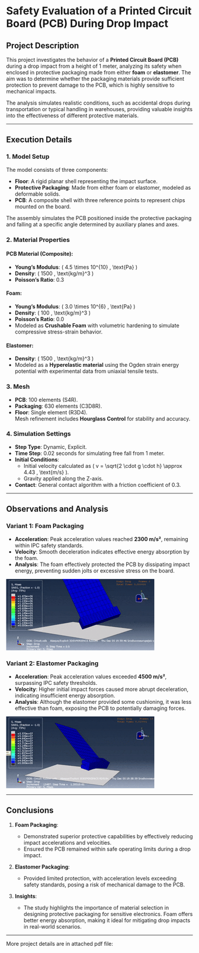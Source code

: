 # Safety Evaluation of a Printed Circuit Board (PCB) During Drop Impact  

## Project Description  
This project investigates the behavior of a **Printed Circuit Board (PCB)** during a drop impact from a height of 1 meter, analyzing its safety when enclosed in protective packaging made from either **foam** or **elastomer**. The aim was to determine whether the packaging materials provide sufficient protection to prevent damage to the PCB, which is highly sensitive to mechanical impacts.  

The analysis simulates realistic conditions, such as accidental drops during transportation or typical handling in warehouses, providing valuable insights into the effectiveness of different protective materials.  

---

## Execution Details  

### 1. Model Setup  
The model consists of three components:  
- **Floor**: A rigid planar shell representing the impact surface.  
- **Protective Packaging**: Made from either foam or elastomer, modeled as deformable solids.  
- **PCB**: A composite shell with three reference points to represent chips mounted on the board.  

The assembly simulates the PCB positioned inside the protective packaging and falling at a specific angle determined by auxiliary planes and axes.

### 2. Material Properties  

#### PCB Material (Composite):  
- **Young’s Modulus**: \( 4.5 \times 10^{10} \, \text{Pa} \)  
- **Density**: \( 1500 \, \text{kg/m}^3 \)  
- **Poisson’s Ratio**: 0.3  

#### Foam:  
- **Young’s Modulus**: \( 3.0 \times 10^{6} \, \text{Pa} \)  
- **Density**: \( 100 \, \text{kg/m}^3 \)  
- **Poisson’s Ratio**: 0.0  
- Modeled as **Crushable Foam** with volumetric hardening to simulate compressive stress-strain behavior.  

#### Elastomer:  
- **Density**: \( 1500 \, \text{kg/m}^3 \)  
- Modeled as a **Hyperelastic material** using the Ogden strain energy potential with experimental data from uniaxial tensile tests.

### 3. Mesh  
- **PCB**: 100 elements (S4R).  
- **Packaging**: 630 elements (C3D8R).  
- **Floor**: Single element (R3D4).  
Mesh refinement includes **Hourglass Control** for stability and accuracy.  

### 4. Simulation Settings  
- **Step Type**: Dynamic, Explicit.  
- **Time Step**: 0.02 seconds for simulating free fall from 1 meter.  
- **Initial Conditions**:  
  - Initial velocity calculated as \( v = \sqrt{2 \cdot g \cdot h} \approx 4.43 \, \text{m/s} \).  
  - Gravity applied along the Z-axis.  
- **Contact**: General contact algorithm with a friction coefficient of 0.3.  

---

## Observations and Analysis  

### Variant 1: Foam Packaging  
- **Acceleration**: Peak acceleration values reached **2300 m/s²**, remaining within IPC safety standards.  
- **Velocity**: Smooth deceleration indicates effective energy absorption by the foam.  
- **Analysis**: The foam effectively protected the PCB by dissipating impact energy, preventing sudden jolts or excessive stress on the board.  

![](/descriptions/resources/pianka.gif)

### Variant 2: Elastomer Packaging  
- **Acceleration**: Peak acceleration values exceeded **4500 m/s²**, surpassing IPC safety thresholds.  
- **Velocity**: Higher initial impact forces caused more abrupt deceleration, indicating insufficient energy absorption.  
- **Analysis**: Although the elastomer provided some cushioning, it was less effective than foam, exposing the PCB to potentially damaging forces.  

![](/descriptions/resources/guma.gif)

---

## Conclusions  
1. **Foam Packaging**:  
   - Demonstrated superior protective capabilities by effectively reducing impact accelerations and velocities.  
   - Ensured the PCB remained within safe operating limits during a drop impact.  

2. **Elastomer Packaging**:  
   - Provided limited protection, with acceleration levels exceeding safety standards, posing a risk of mechanical damage to the PCB.  

3. **Insights**:  
   - The study highlights the importance of material selection in designing protective packaging for sensitive electronics. Foam offers better energy absorption, making it ideal for mitigating drop impacts in real-world scenarios.  

---

More project details are in attached pdf file:

[](/descriptions/resources/PCB_NataliaBorysowska-Sleczka.pdf)
